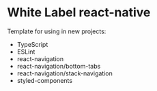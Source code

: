 # White Label react-native

Template for using in new projects:
  - TypeScript
  - ESLint
  - react-navigation
  - react-navigation/bottom-tabs
  - react-navigation/stack-navigation
  - styled-components

